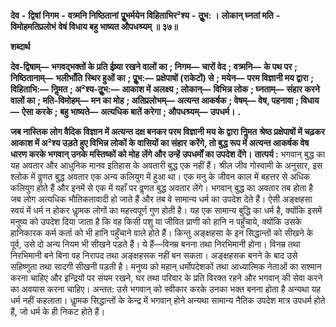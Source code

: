  **देव** **-** **द्विषां निगम** **-** **वत्र्मनि निष्ठितानां** **पूॢभर्मयेन विहिताभिर²श्य** **-** **तूॢभ: ।** **लोकान् घ्नतां मति** **-** **विमोहमतिप्रलोभं** **वेषं विधाय बहु भाष्यत औपधश्र्यम् ॥ ३७॥** 

**शब्दार्थ** 

**देव-द्विषाम्—** **भगवद्भक्तों के प्रति ईष्र्या रखने वालों का** **; निगम—** **चारों वेद** **; वत्र्मनि—** **के पथ पर** **; निष्ठितानाम्—** **भलीभाँति** **स्थिर हुओं का** **; पूॢभ:—** **प्रक्षेपाषों (राकेटों) से** **; मयेन—** **परम विज्ञानी मय द्वारा** **; विहिताभि:—** **निॢमत** **; अ²श्य-तूॢभ:—** **आकाश में अलक्ष्य** **; लोकान्—** **विभिन्न लोक** **; घ्नताम्—** **संहार करने वालों का** **; मति-विमोहम्—** **मन का मोह** **; अतिप्रलोभम्—** **अत्यन्त आकर्षक** **; वेषम्—** **वेष, पहनावा** **; विधाय—** **ऐसा करके** **; बहु भाष्यते—** **अत्यधिक बातें करेगा** **; औपधश्र्यम्—** **उपधर्म।** **.** 

**जब नास्तिक लोग वैदिक विज्ञान में अत्यन्त दक्ष बनकर परम विज्ञानी मय के द्वारा निॢमत** **श्रेष्ठ प्रक्षेपाषों में चढ़कर आकाश में अ²श्य उड़ते हुए विभिन्न लोकों के वासियों का संहार** **करेंगे, तो बुद्ध रूप में अत्यन्त आकर्षक वेष धारण करके भगवान् उनके मस्तिष्कों को मोह** **लेंगे और उन्हें उपधर्मों का उपदेश देंगे।** **तात्पर्य :** भगवान् बुद्ध का यह अवतार और आधुनिक मानव इतिहास के अवतारी बुद्ध एक नहीं हैं। श्रील जीव गोस्वामी के अनुसार, इस श्लोक में वॢणत बुद्ध अवतार एक अन्य कलियुग में हुआ था। एक मनु के जीवन काल में बहत्तर से अधिक कलियुग होते हैं और इनमें से एक में यहाँ पर वॢणत बुद्ध अवतार लेंगे। भगवान् बुद्ध का अवतार तब होता है जब लोग अत्यधिक भौतिकतावादी हो जाते हैं और तब वे सामान्य धर्म का उपदेश देते हैं। ऐसी अङ्क्षहसा स्वयं में धर्म न होकर धाॢमक लोगों का महत्त्वपूर्ण गुण होती है। यह एक सामान्य बुद्धि का धर्म है, क्योंकि इसमें मनुष्य को उपदेश दिया जाता है कि वह किसी पशु या जीवित प्राणी को हानि न पहुँचाये, क्योंकि उसके हानिकारक कर्म कर्ता को भी हानि पहुँचाने वाले होते हैं। किन्तु अङ्क्षहसा के इन सिद्धान्तों को सीखने के पूर्व, उसे दो अन्य नियम भी सीखने पड़ते हैं। ये हैं—विनम्र बनना तथा निरभिमानी होना। विनम्र तथा निरभिमानी बने बिना वह निरापद तथा अङ्क्षहसक नहीं बन सकता। अङ्क्षहसक बनने के बाद उसे सहिष्णुता तथा सादगी सीखनी पड़ती है। मनुष्य को महान् धर्मोपदेशकों तथा आध्यात्मिक नेताओं का सश्मान करना चाहिए और इन्द्रियों पर संयम रखने, घर तथा परिवार के प्रति विरक्त रहने और भगवान् की सेवा करने का अवयास करना चाहिए। अन्तत: उसे भगवान् को स्वीकार करके उनका भक्त बनना होता है अन्यथा यह धर्म नहीं कहलाता। धाॢमक सिद्धान्तों के केन्द्र में भगवान् होने अन्यथा सामान्य नैतिक उपदेश मात्र उपधर्म होते हैं, जो धर्म के ही निकट होते हैं। 